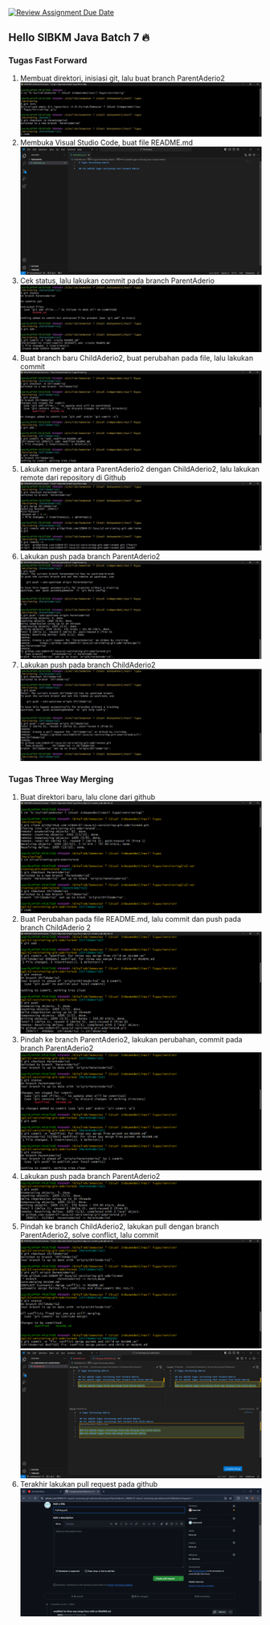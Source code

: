 [![Review Assignment Due Date](https://classroom.github.com/assets/deadline-readme-button-22041afd0340ce965d47ae6ef1cefeee28c7c493a6346c4f15d667ab976d596c.svg)](https://classroom.github.com/a/7AKPvxX-)
## Hello SIBKM Java Batch 7 🔥

### Tugas Fast Forward
1. Membuat direktori, inisiasi git, lalu buat branch ParentAderio2
   ![alt text](https://github.com/SIBKM-07-Java/s2-versioning-git-aderiorend/blob/main/Fast%20Forward%202/8.%20Tugas%201%20(2).jpg?raw=true)
2. Membuka Visual Studio Code, buat file README.md
   ![alt text](https://github.com/SIBKM-07-Java/s2-versioning-git-aderiorend/blob/main/Fast%20Forward%202/7.%20VS%20CODE.png?raw=true)
3. Cek status, lalu lakukan commit pada branch ParentAderio
   ![alt text](https://github.com/SIBKM-07-Java/s2-versioning-git-aderiorend/blob/main/Fast%20Forward%202/9.%20Tugas%201%20(2).jpg?raw=true)
4. Buat branch baru ChildAderio2, buat perubahan pada file, lalu lakukan commit
   ![alt text](https://github.com/SIBKM-07-Java/s2-versioning-git-aderiorend/blob/main/Fast%20Forward%202/2.%20Tugas%201%20(2).jpg?raw=true)
5. Lakukan merge antara ParentAderio2 dengan ChildAderio2, lalu lakukan remote dari repository di Github
   ![alt text](https://github.com/SIBKM-07-Java/s2-versioning-git-aderiorend/blob/main/Fast%20Forward%202/3.%20Tugas%201%20(2).jpg?raw=true)
6. Lakukan push pada branch ParentAderio2
   ![alt text](https://github.com/SIBKM-07-Java/s2-versioning-git-aderiorend/blob/main/Fast%20Forward%202/4.%20Tugas%201%20(2).jpg?raw=true)
8. Lakukan push pada branch ChildAderio2
   ![alt text](https://github.com/SIBKM-07-Java/s2-versioning-git-aderiorend/blob/main/Fast%20Forward%202/5.%20Tugas%201%20(2).jpg?raw=true)
   
### Tugas Three Way Merging
1. Buat direktori baru, lalu clone dari github
   ![alt text](https://github.com/SIBKM-07-Java/s2-versioning-git-aderiorend/blob/main/Three%20Way%20Merging%202/1.%20Tugas%202%20(2).png?raw=true)
2. Buat Perubahan pada file README.md, lalu commit dan push pada branch ChildAderio 2
   ![alt text](https://github.com/SIBKM-07-Java/s2-versioning-git-aderiorend/blob/main/Three%20Way%20Merging%202/2.%20Tugas%202%20(2).png?raw=true)
3. Pindah ke branch ParentAderio2, lakukan perubahan, commit pada branch ParentAderio2
   ![alt text](https://github.com/SIBKM-07-Java/s2-versioning-git-aderiorend/blob/main/Three%20Way%20Merging%202/3.%20Tugas%202%20(2).png?raw=true)
4. Lakukan push pada branch ParentAderio2
   ![alt text](https://github.com/SIBKM-07-Java/s2-versioning-git-aderiorend/blob/main/Three%20Way%20Merging%202/4.%20Tugas%202%20(2).png?raw=true)
5. Pindah ke branch ChildAderio2, lakukan pull dengan branch ParentAderio2, solve conflict, lalu commit
   ![alt text](https://github.com/SIBKM-07-Java/s2-versioning-git-aderiorend/blob/main/Three%20Way%20Merging%202/5.%20Tugas%202%20(2).png?raw=true)
   ![alt text](https://github.com/SIBKM-07-Java/s2-versioning-git-aderiorend/blob/main/Three%20Way%20Merging%202/6.%20VSCODE.png?raw=true)
7. Terakhir lakukan pull request pada github
   ![alt text](https://github.com/SIBKM-07-Java/s2-versioning-git-aderiorend/blob/main/Three%20Way%20Merging%202/7.%20VSCODE.png?raw=true)
